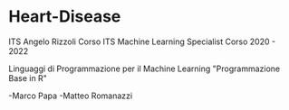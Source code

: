 # Heart-Disease

ITS Angelo Rizzoli
Corso ITS Machine Learning Specialist Corso 2020 - 2022

Linguaggi di Programmazione per il Machine Learning
"Programmazione Base in R"


-Marco Papa
-Matteo Romanazzi
